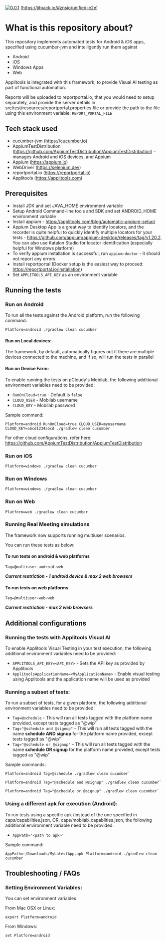 [![0.0.1](https://jitpack.io/v/znsio/unified-e2e.svg)](https://jitpack.io/#znsio/unified-e2e)
(https://jitpack.io/#znsio/unified-e2e)

# What is this repository about?

This repository implements automated tests for Android & iOS apps, specified using cucumber-jvm and
intelligently run them against

* Android
* iOS
* Windows Apps
* Web

Applitools is integrated with this framework, to provide Visual AI testing as part of functional automation.

Reports will be uploaded to reportportal.io, that you would need to setup separately, and provide the server details in
src/test/resources/reportportal.properties file or provide the path to the file using this environment variable: `REPORT_PORTAL_FILE`

## Tech stack used

* cucumber-jvm (https://cucumber.io)
* AppiumTestDistribution (https://github.com/AppiumTestDistribution/AppiumTestDistribution) -manages Android and iOS
  devices, and Appium
* Appium (https://appium.io)
* WebDriver (https://selenium.dev)
* reportportal.io (https://reportportal.io)
* Applitools (https://applitools.com)

## Prerequisites

* Install JDK and set JAVA_HOME environment variable
* Setup Android Command-line tools and SDK and set ANDROID_HOME environment variable
* Install appium - https://applitools.com/blog/automatic-appium-setup/
* Appium Desktop App is a great way to identify locators, and the recorder is quite helpful to quickly identify multiple
  locators for your tests - https://github.com/appium/appium-desktop/releases/tag/v1.20.2. You can also use Katalon Studio for locator identification (especially helpful for Windows platform)
* To verify appium installation is successful, run
  `appium-doctor` - it should not report any errors
* Install reportportal (Docker setup is the easiest way to proceed: https://reportportal.io/installation)
* Set `APPLITOOLS_API_KEY` as an environment variable

## Running the tests

### Run on Android

To run all the tests against the Android platform, run the following command:

    Platform=android ./gradlew clean cucumber

#### Run on Local devices:
The framework, by default, automatically figures out if there are multiple devices connected to the machine, and if so, will run the tests in
parallel

#### Run on Device Farm:
To enable running the tests on pCloudy's Mobilab, the following additional environment variables need to be provided:

* `RunOnCloud=true` - Default is `false`
* `CLOUD_USER` - Mobilab username
* `CLOUD_KEY` - Mobilab password

Sample command:

    Platform=android RunOnCloud=true CLOUD_USER=myusername CLOUD_KEY=abcd1234abcd ./gradlew clean cucumber

For other cloud configurations, refer here: https://github.com/AppiumTestDistribution/AppiumTestDistribution

### Run on iOS

    Platform=windows ./gradlew clean cucumber

### Run on Windows

    Platform=windows ./gradlew clean cucumber

### Run on Web

    Platform=web ./gradlew clean cucumber

### Running Real Meeting simulations
The framework now supports running multiuser scenarios.

You can run these tests as below:

#### To run tests on **android & web** platforms

    Tag=@multiuser-android-web
**_Current restriction - 1 android device & max 2 web browsers_**

#### To run tests on **web** platforms

    Tag=@multiuser-web-web 
**_Current restriction - max 2 web browsers_**

## Additional configurations

### Running the tests with Applitools Visual AI
To enable Applitools Visual Testing in your test execution, the following additional environment variables need to be provided:
* `APPLITOOLS_API_KEY=<API_KEY>` - Sets the API key as provided by Applitools
* `ApplitoolsApplicationName=<MyApplicationName>` - Enable visual testing using Applitools and the application name will be used as provided

### Running a subset of tests:
To run a subset of tests, for a given platform, the following additional environment variables need to be provided:
* `Tag=@schedule` - This will run all tests tagged with the platform name provided, except tests tagged as "@wip"
* `Tag="@schedule and @signup"` - This will run all tests tagged with the name **schedule AND signup** for the platform name provided, except tests tagged as "@wip"
* `Tag="@schedule or @signup"` - This will run all tests tagged with the name **schedule OR signup** for the platform name provided, except tests tagged as "@wip"

Sample commands:

    Platform=android Tag=@schedule ./gradlew clean cucumber`

    Platform=android Tag="@schedule and @signup" ./gradlew clean cucumber`

    Platform=android Tag="@schedule or @signup" ./gradlew clean cucumber`

### Using a different apk for execution (Android):
To run tests using a specific apk (instead of the one specified in caps/capabilities.json, OR, caps/mobilab_capabilties.json, the following additional environment variable need to be provided:
* `AppPath='<path to apk>'`

Sample command:

    AppPath=~/Downloads/MyLatestApp.apk Platform=android ./gradlew clean cucumber

## Troubleshooting / FAQs

### Setting Environment Variables:

You can set environment variables

From Mac OSX or Linux:

    export Platform=android

From Windows:

    set Platform=android
